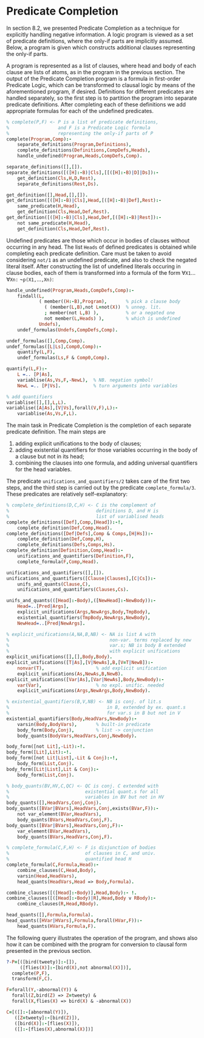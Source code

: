 <!--H3: Section B.2-->
# Predicate Completion #

In section 8.2, we presented Predicate Completion as a technique for explicitly handling negative information. A logic program is viewed as a set of predicate definitions, where the only-if parts are implicitly assumed. Below, a program is given which constructs additional clauses representing the only-if parts.

A program is represented as a list of clauses, where head and body of each clause are lists of atoms, as in the program in the previous section. The output of the Predicate Completion program is a formula in first-order Predicate Logic, which can be transformed to clausal logic by means of the aforementioned program, if desired. Definitions for different predicates are handled separately, so the first step is to partition the program into separate predicate definitions. After completing each of these definitions we add appropriate formulas for each of the undefined predicates.
```Prolog
% complete(P,F) <- P is a list of predicate definitions,
%                  and F is a Predicate Logic formula
%                  representing the only-if parts of P
complete(Program,Comp):-
    separate_definitions(Program,Definitions),
    complete_definitions(Definitions,CompDefs,Heads),
    handle_undefined(Program,Heads,CompDefs,Comp).

separate_definitions([],[]).
separate_definitions([([H]:-B)|Cls],[[([H]:-B)|D]|Ds]):-
    get_definition(Cls,H,D,Rest),
    separate_definitions(Rest,Ds).

get_definition([],Head,[],[]).
get_definition([([H]:-B)|Cls],Head,[([H]:-B)|Def],Rest):-
    same_predicate(H,Head),
    get_definition(Cls,Head,Def,Rest).
get_definition([([H]:-B)|Cls],Head,Def,[([H]:-B)|Rest]):-
    not same_predicate(H,Head),
    get_definition(Cls,Head,Def,Rest).
```

Undefined predicates are those which occur in bodies of clauses without occurring in any head. The list `Heads` of defined predicates is obtained while completing each predicate definition. Care must be taken to avoid considering `not/1` as an undefined predicate, and also to check the negated literal itself. After constructing the list of undefined literals occuring in clause bodies, each of them is transformed into a formula of the form $\forall\texttt{X1} \ldots \forall\texttt{Xn:} \; \neg \texttt{p(X1,}\ldots\texttt{,Xn)}$:
```Prolog
handle_undefined(Program,Heads,CompDefs,Comp):-
    findall(L,
            ( member((H:-B),Program),       % pick a clause body
              ( (member(L,B),not L=not(X))  % unneg. lit.
              ; member(not L,B) ),          % or a negated one
              not member(L,Heads) ),        % which is undefined
            Undefs),
    undef_formulas(Undefs,CompDefs,Comp).

undef_formulas([],Comp,Comp).
undef_formulas([L|Ls],Comp0,Comp):-
    quantify(L,F),
    undef_formulas(Ls,F & Comp0,Comp).

quantify(L,F):-
    L =.. [P|As],
    variablise(As,Vs,F,-NewL),  % NB. negation symbol!
    NewL =.. [P|Vs].            % turn arguments into variables

% add quantifiers
variablise([],[],L,L).
variablise([A|As],[V|Vs],forall(V,F),L):-
    variablise(As,Vs,F,L).
```

The main task in Predicate Completion is the completion of each separate predicate definition. The main steps are

<!--roman list-->
1. adding explicit unifications to the body of clauses;
1. adding existential quantifiers for those variables occurring in the body of a clause but not in its head;
1. combining the clauses into one formula, and adding universal quantifiers for the head variables.

The predicate `unifications_and_quantifiers/2` takes care of the first two steps, and the third step is carried out by the predicate `complete_formula/3`. These predicates are relatively self-explanatory:
```Prolog
% complete_definitions(D,C,H) <- C is the complement of
%                                definitions D, and H is
%                                list of variablised heads
complete_definitions([Def],Comp,[Head]):-!,
    complete_definition(Def,Comp,Head).
complete_definitions([Def|Defs],Comp & Comps,[H|Hs]):-
    complete_definition(Def,Comp,H),
    complete_definitions(Defs,Comps,Hs).
complete_definition(Definition,Comp,Head):-
    unifications_and_quantifiers(Definition,F),
    complete_formula(F,Comp,Head).

unifications_and_quantifiers([],[]).
unifications_and_quantifiers([Clause|Clauses],[C|Cs]):-
    unifs_and_quants(Clause,C),
    unifications_and_quantifiers(Clauses,Cs).

unifs_and_quants(([Head]:-Body),([NewHead]:-NewBody)):-
    Head=..[Pred|Args],
    explicit_unifications(Args,NewArgs,Body,TmpBody),
    existential_quantifiers(TmpBody,NewArgs,NewBody),
    NewHead=..[Pred|NewArgs].

% explicit_unifications(A,NA,B,NB) <- NA is list A with
%                                     non-var. terms replaced by new
%                                     var.s; NB is body B extended
%                                     with explicit unifications
explicit_unifications([],[],Body,Body).
explicit_unifications([T|As],[V|NewAs],B,[V=T|NewB]):-
    nonvar(T),                   % add explicit unification
    explicit_unifications(As,NewAs,B,NewB).
explicit_unifications([Var|As],[Var|NewAs],Body,NewBody):-
    var(Var),                    % no expl. unific. needed
    explicit_unifications(Args,NewArgs,Body,NewBody).

% existential_quantifiers(B,V,NB) <- NB is conj. of lit.s
%                                    in B, extended by ex. quant.s
%                                    for var.s in B but not in V
existential_quantifiers(Body,HeadVars,NewBody):-
    varsin(Body,BodyVars),       % built-in predicate
    body_form(Body,Conj),        % list -> conjunction
    body_quants(BodyVars,HeadVars,Conj,NewBody).

body_form([not Lit],-Lit):-!.
body_form([Lit],Lit):-!.
body_form([not Lit|List],-Lit & Conj):-!,
    body_form(List,Conj).
body_form([Lit|List],Lit & Conj):-
    body_form(List,Conj).

% body_quants(BV,HV,C,QC) <- QC is conj. C extended with
%                            existential quant.s for all
%                            variables in BV but not in HV
body_quants([],HeadVars,Conj,Conj).
body_quants([BVar|BVars],HeadVars,Conj,exists(BVar,F)):-
    not var_element(BVar,HeadVars),
    body_quants(BVars,HeadVars,Conj,F).
body_quants([BVar|BVars],HeadVars,Conj,F):-
    var_element(BVar,HeadVars),
    body_quants(BVars,HeadVars,Conj,F).

% complete_formula(C,F,H) <- F is disjunction of bodies
%                            of clauses in C, and univ.
%                            quantified head H
complete_formula(C,Formula,Head):-
    combine_clauses(C,Head,Body),
    varsin(Head,HeadVars),
    head_quants(HeadVars,Head => Body,Formula).

combine_clauses([([Head]:-Body)],Head,Body):- !.
combine_clauses([([Head]:-Body)|R],Head,Body v RBody):-
    combine_clauses(R,Head,RBody).

head_quants([],Formula,Formula).
head_quants([HVar|HVars],Formula,forall(HVar,F)):-
    head_quants(HVars,Formula,F).
```

The following query illustrates the operation of the program, and shows also how it can be combined with the program for conversion to clausal form presented in the previous section.
```Prolog
?-P=[([bird(tweety)]:-[]),
     ([flies(X)]:-[bird(X),not abnormal(X)])],
  complete(P,F),
  transform(F,C).

F=forall(Y,-abnormal(Y)) &
  forall(Z,bird(Z) => Z=tweety) &
  forall(X,flies(X) => bird(X) & -abnormal(X))

C=[([]:-[abnormal(Y)]),
   ([Z=tweety]:-[bird(Z)]),
   ([bird(X)]:-[flies(X)]),
   ([]:-[flies(X),abnormal(X)])]
```
